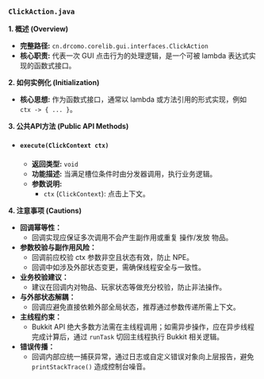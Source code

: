 ### `ClickAction.java`

**1. 概述 (Overview)**

  * **完整路径:** `cn.drcomo.corelib.gui.interfaces.ClickAction`
  * **核心职责:** 代表一次 GUI 点击行为的处理逻辑，是一个可被 lambda 表达式实现的函数式接口。

**2. 如何实例化 (Initialization)**

  * **核心思想:** 作为函数式接口，通常以 lambda 或方法引用的形式实现，例如 `ctx -> { ... }`。

**3. 公共API方法 (Public API Methods)**

  * #### `execute(ClickContext ctx)`

      * **返回类型:** `void`
      * **功能描述:** 当满足槽位条件时由分发器调用，执行业务逻辑。
      * **参数说明:**
          * `ctx` (`ClickContext`): 点击上下文。

**4. 注意事项 (Cautions)**
  * **回调幂等性：**
    - 回调实现应保证多次调用不会产生副作用或重复 操作/发放 物品。
  * **参数校验与副作用风险：**
    - 回调前应校验 ctx 参数非空且状态有效，防止 NPE。
    - 回调中如涉及外部状态变更，需确保线程安全与一致性。
  * **业务校验建议：**
    - 建议在回调内对物品、玩家状态等做充分校验，防止非法操作。
  * **与外部状态解耦：**
    - 回调应避免直接依赖外部全局状态，推荐通过参数传递所需上下文。
  * **主线程约束：**
    - Bukkit API 绝大多数方法需在主线程调用；如需异步操作，应在异步线程完成计算后，通过 `runTask` 切回主线程执行 Bukkit 相关逻辑。
  * **错误传播：**
    - 回调内部应统一捕获异常，通过日志或自定义错误对象向上层报告，避免 `printStackTrace()` 造成控制台噪音。
    